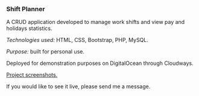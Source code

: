 ### Shift Planner

A CRUD application developed to manage work shifts and view pay and holidays statistics.

*Technologies used:* HTML, CSS, Bootstrap, PHP, MySQL.

*Purpose:* built for personal use.

Deployed for demonstration purposes on DigitalOcean through Cloudways. 

[Project screenshots.](http://phpstack-228259-800159.cloudwaysapps.com/screenshots/sp.html)

If you would like to see it live, please send me a message.
